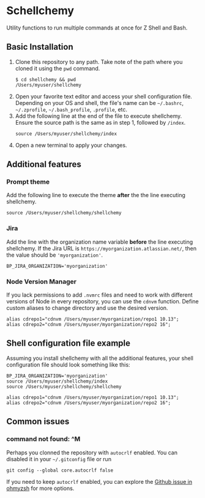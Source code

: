 # Schellchemy
Utility functions to run multiple commands at once for Z Shell and Bash. 

## Basic Installation
1. Clone this repository to any path. Take note of the path where you cloned it using the `pwd` command.
    ```
    $ cd shellchemy && pwd
    /Users/myuser/shellchemy
    ```
2. Open your favorite text editor and access your shell configuration file. Depending on your OS and shell, the file's name can be `~/.bashrc`, `~/.zprofile`, `~/.bash_profile`, `.profile`, etc.
3. Add the following line at the end of the file to execute shellchemy. Ensure the source path is the same as in step 1, followed by `/index`.
    ```
    source /Users/myuser/shellchemy/index
    ```
4. Open a new terminal to apply your changes.


## Additional features
### Prompt theme
Add the following line to execute the theme **after** the the line executing shellchemy.
```
source /Users/myuser/shellchemy/shellchemy
```
### Jira
Add the line with the organization name variable **before** the line executing shellchemy. If the Jira URL is `https://myorganization.atlassian.net/`, then the value should be `'myorganization'`.
```
BP_JIRA_ORGANIZATION='myorganization'
```
### Node Version Manager
If you lack permissions to add `.nvmrc` files and need to work with different versions of Node in every repository, you can use the `cdnvm` function. Define custom aliases to change directory and use the desired version.
```
alias cdrepo1="cdnvm /Users/myuser/myorganization/repo1 10.13";
alias cdrepo2="cdnvm /Users/myuser/myorganization/repo2 16";
```


## Shell configuration file example
Assuming you install shellchemy with all the additional features, your shell configuration file should look something like this:
```
BP_JIRA_ORGANIZATION='myorganization'
source /Users/myuser/shellchemy/index
source /Users/myuser/shellchemy/shellchemy

alias cdrepo1="cdnvm /Users/myuser/myorganization/repo1 10.13";
alias cdrepo2="cdnvm /Users/myuser/myorganization/repo2 16";
```

## Common issues
### command not found: ^M
Perhaps you clonned the repository with `autocrlf` enabled. You can disabled it in your `~/.gitconfig` file or run
```
git config --global core.autocrlf false
```
If you need to keep `autocrlf` enabled, you can explore the [Github issue in ohmyzsh](https://github.com/ohmyzsh/ohmyzsh/issues/1363) for more options.
